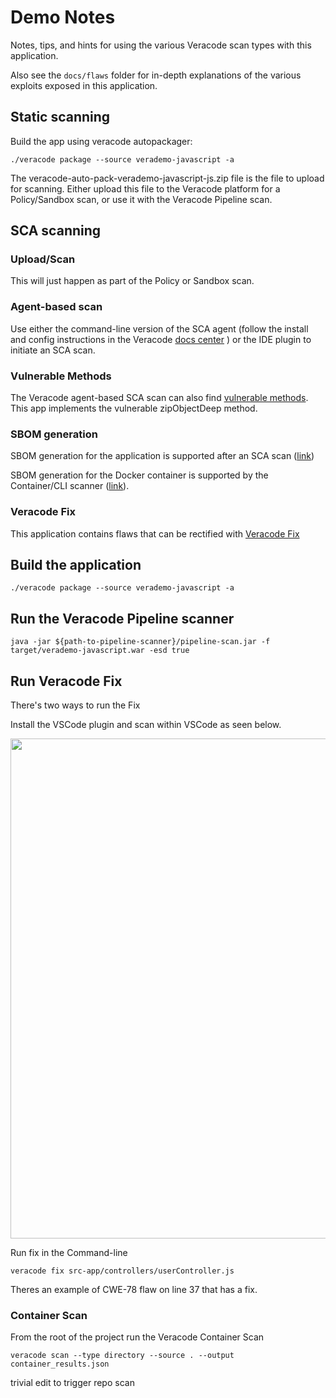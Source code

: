 # Demo Notes

Notes, tips, and hints for using the various Veracode scan types with this application.

Also see the `docs/flaws` folder for in-depth explanations of the various exploits exposed in this application.

## Static scanning

Build the app using veracode autopackager:

	./veracode package --source verademo-javascript -a

The veracode-auto-pack-verademo-javascript-js.zip file is the file to upload for scanning. Either upload this file to the Veracode platform for a Policy/Sandbox scan, or use it with the Veracode Pipeline scan.

## SCA scanning

### Upload/Scan

This will just happen as part of the Policy or Sandbox scan.

### Agent-based scan

Use either the command-line version of the SCA agent (follow the install and config instructions in the Veracode [docs center](https://docs.veracode.com/r/c_sc_what_is) ) or the IDE plugin to initiate an SCA scan.

### Vulnerable Methods

The Veracode agent-based SCA scan can also find [vulnerable methods](https://docs.veracode.com/r/Finding_and_Fixing_Vulnerabilities#fixing-vulnerable-methods). This app implements the vulnerable zipObjectDeep method.

### SBOM generation

SBOM generation for the application is supported after an SCA scan ([link](https://docs.veracode.com/r/Generating_a_Software_Bill_of_Materials_SBOM_for_Upload_Scans)) 

SBOM generation for the Docker container is supported by the Container/CLI scanner ([link](https://docs.veracode.com/r/veracode_sbom)).



### Veracode Fix
This application contains flaws that can be rectified with [Veracode Fix](https://docs.veracode.com/r/veracode_fix)

## Build the application

	./veracode package --source verademo-javascript -a

## Run the Veracode Pipeline scanner

	java -jar ${path-to-pipeline-scanner}/pipeline-scan.jar -f target/verademo-javascript.war -esd true 

## Run Veracode Fix
There's two ways to run the Fix

Install the VSCode plugin and scan within VSCode as seen below.

<img src="https://github.com/veracode-demo-labs/verademo-javascript/blob/main/docs/DEMO_NOTES_Images/VSCodePlugin.png" width="800" />  

Run fix in the Command-line

  	veracode fix src-app/controllers/userController.js

Theres an example of CWE-78 flaw on line 37 that has a fix.

### Container Scan
From the root of the project run the Veracode Container Scan

 	veracode scan --type directory --source . --output container_results.json	


trivial edit to trigger repo scan

